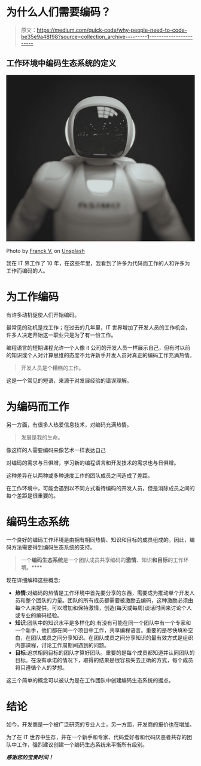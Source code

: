 # 为什么人们需要编码？

> 原文：<https://medium.com/quick-code/why-people-need-to-code-be35e9a48f98?source=collection_archive---------1----------------------->

## 工作环境中编码生态系统的定义

![](img/12f337d40aa6b727baea9e08d1daeafd.png)

Photo by [Franck V.](https://unsplash.com/@franckinjapan?utm_source=medium&utm_medium=referral) on [Unsplash](https://unsplash.com?utm_source=medium&utm_medium=referral)

我在 IT 界工作了 10 年，在这些年里，我看到了许多为代码而工作的人和许多为工作而编码的人。

# 为工作编码

有许多动机促使人们开始编码。

最常见的动机是找工作；在过去的几年里，IT 世界增加了开发人员的工作机会，许多人决定开始这一职业只是为了有一份工作。

编程语言的短期课程允许一个人像 it 公司的开发人员一样展示自己，但有时以前的知识或个人对计算思维的态度不允许新手开发人员对真正的编码工作充满热情。

> 开发人员是个糟糕的工作。

这是一个常见的短语，来源于对发展经验的错误理解。

# 为编码而工作

另一方面，有很多人热爱信息技术，对编码充满热情。

> 发展是我的生命。

像这样的人需要编码来像艺术一样表达自己

对编码的需求与日俱增，学习新的编程语言和开发技术的需求也与日俱增。

这种差异在以两种或多种速度工作的团队成员之间造成了差距。

在工作环境中，可能会遇到以不同方式看待编码的开发人员，但是消除成员之间的每个差距是很重要的。

# 编码生态系统

一个良好的编码工作环境是由拥有相同热情、知识和目标的成员组成的。因此，编码方法需要得到编码生态系统的支持。

> 一个**编码生态系统**是一个团队成员共享编码的**激情**、知识**和目标**的工作环境。****

现在详细解释这些概念:

*   **热情**:对编码的热情是工作环境中首先要分享的东西，需要成为推动单个开发人员和整个团队的力量。团队的所有成员都需要被激励去编码，这种激励必须由每个人来提供。可以增加和保持激情，创造(每天或每周)谈话时间来讨论个人或专业的编码经验。
*   **知识**:团队中的知识水平是多样化的:有没有可能在同一个团队中有一个专家和一个新手，他们都在同一个项目中工作，共享编程语言。重要的是尽快填补空白，在团队成员之间分享知识。在团队成员之间分享知识的最有效方式是组织内部课程，讨论工作周期间遇到的问题。
*   **目标**:追求相同目标的团队才算好团队。重要的是每个成员都知道并认同团队的目标。在没有承诺的情况下，取得的结果是很容易失去正确的方式，每个成员将只遵循个人的梦想。

这三个简单的概念可以被认为是在工作团队中创建编码生态系统的据点。

# 结论

如今，开发商是一个被广泛研究的专业人士，另一方面，开发商的报价也在增加。

为了在 IT 世界中生存，并在一个新手和专家、代码爱好者和代码厌恶者共存的团队中工作，强烈建议创建一个编码生态系统来平衡所有级别。

***感谢您的宝贵时间！***